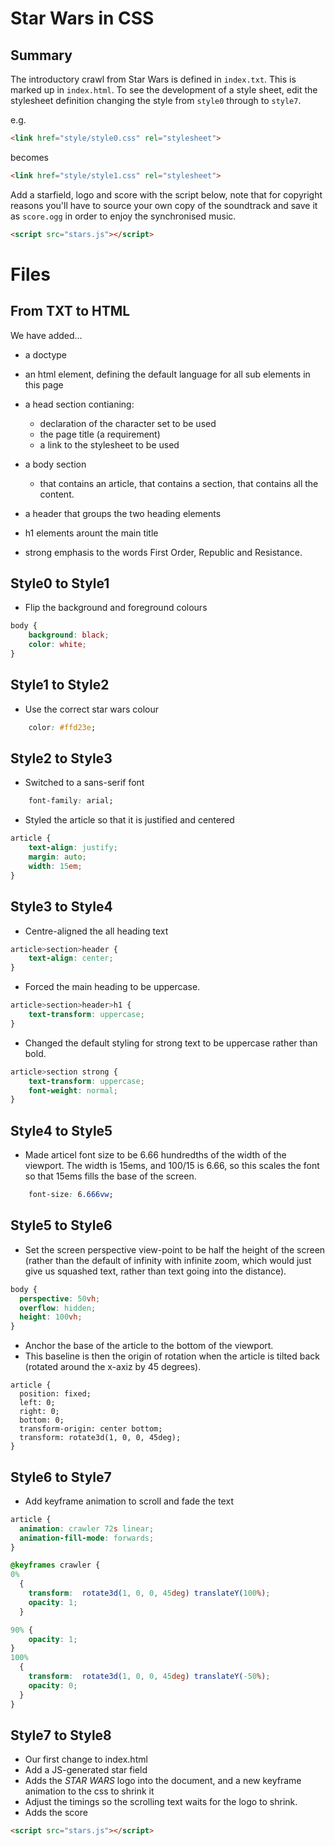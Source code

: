 # Star Wars in CSS
## Summary

The introductory crawl from Star Wars is defined in `index.txt`.  This is marked up in `index.html`.  To see the development of a style sheet, edit the stylesheet definition changing the style from `style0` through to `style7`.

e.g.
```html
<link href="style/style0.css" rel="stylesheet">
```
becomes
```html
<link href="style/style1.css" rel="stylesheet">
```

Add a starfield, logo and score with the script below, note that for copyright reasons you'll have to source your own copy of the soundtrack and save it as `score.ogg` in order to enjoy the synchronised music.

```html
<script src="stars.js"></script>
```

# Files
## From TXT to HTML

We have added...
* a doctype
* an html element, defining the default language for all sub elements in this page
* a head section contianing:
    * declaration of the character set to be used
    * the page title (a requirement)
    * a link to the stylesheet to be used

* a body section
    * that contains an article, that contains a section, that contains all the content.
* a header that groups the two heading elements
* h1 elements arount the main title
* strong emphasis to the words First Order, Republic and Resistance.

## Style0 to Style1
* Flip the background and foreground colours
```css
body {
    background: black;
    color: white;
}
```

## Style1 to Style2
* Use the correct star wars colour
```css
    color: #ffd23e;
```

## Style2 to Style3
* Switched to a sans-serif font
```css
    font-family: arial;
```

* Styled the article so that it is justified and centered
```css
article {
    text-align: justify;
    margin: auto;
    width: 15em;
}
```

## Style3 to Style4

* Centre-aligned the all heading text
```css
article>section>header {
    text-align: center;
}
```

* Forced the main heading to be uppercase.
```css
article>section>header>h1 {
    text-transform: uppercase;
}
```
* Changed the default styling for strong text to be uppercase rather than bold.
```css
article>section strong {
    text-transform: uppercase;
    font-weight: normal;
}
```


## Style4 to Style5

* Made articel font size to be 6.66 hundredths of the width of the viewport.  The width is 15ems, and 100/15 is 6.66, so this scales the font so that 15ems fills the base of the screen.
```css
    font-size: 6.666vw;
```

## Style5 to Style6

* Set the screen perspective view-point to be half the height of the screen (rather than the default of infinity with infinite zoom, which would just give us squashed text, rather than text going into the distance).

```css
body {
  perspective: 50vh;
  overflow: hidden;
  height: 100vh;
}
```

* Anchor the base of the article to the bottom of the viewport.
* This baseline is then the origin of rotation when the article is tilted back (rotated around the x-axiz by 45 degrees).  

```
article {
  position: fixed;
  left: 0;
  right: 0;
  bottom: 0;
  transform-origin: center bottom;
  transform: rotate3d(1, 0, 0, 45deg);
}
```


## Style6 to Style7

* Add keyframe animation to scroll and fade the text

```css
article {
  animation: crawler 72s linear;
  animation-fill-mode: forwards;
}

@keyframes crawler {
0%
  {
    transform:  rotate3d(1, 0, 0, 45deg) translateY(100%);
    opacity: 1;
  }

90% {
    opacity: 1;
}
100%
  {
    transform:  rotate3d(1, 0, 0, 45deg) translateY(-50%);
    opacity: 0;
  }
}
```

## Style7 to Style8

* Our first change to index.html
* Add a JS-generated star field
* Adds the *STAR WARS* logo into the document, and a new keyframe animation to the css to shrink it
* Adjust the timings so the scrolling text waits for the logo to shrink.
* Adds the score

```html
<script src="stars.js"></script>
```
